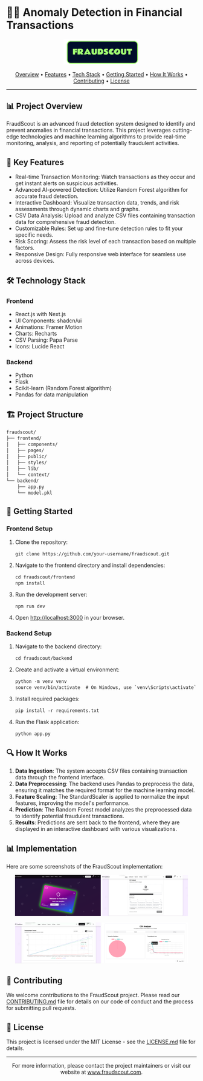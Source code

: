 # 🕵️‍♂️ Anomaly Detection in Financial Transactions

<p align="center">
  <img src="Fraudscout_logo.png" alt="FraudScout Logo" width="200">
</p>

<p align="center">
  <a href="#-project-overview">Overview</a> •
  <a href="#-key-features">Features</a> •
  <a href="#%EF%B8%8F-technology-stack">Tech Stack</a> •
  <a href="#-getting-started">Getting Started</a> •
  <a href="#-how-it-works">How It Works</a> •
  <a href="#-contributing">Contributing</a> •
  <a href="#-license">License</a>
</p>

---

## 📊 Project Overview

FraudScout is an advanced fraud detection system designed to identify and prevent anomalies in financial transactions. This project leverages cutting-edge technologies and machine learning algorithms to provide real-time monitoring, analysis, and reporting of potentially fraudulent activities.

## 🚀 Key Features

- Real-time Transaction Monitoring: Watch transactions as they occur and get instant alerts on suspicious activities.
- Advanced AI-powered Detection: Utilize Random Forest algorithm for accurate fraud detection.
- Interactive Dashboard: Visualize transaction data, trends, and risk assessments through dynamic charts and graphs.
- CSV Data Analysis: Upload and analyze CSV files containing transaction data for comprehensive fraud detection.
- Customizable Rules: Set up and fine-tune detection rules to fit your specific needs.
- Risk Scoring: Assess the risk level of each transaction based on multiple factors.
- Responsive Design: Fully responsive web interface for seamless use across devices.

## 🛠️ Technology Stack

### Frontend
- React.js with Next.js
- UI Components: shadcn/ui
- Animations: Framer Motion
- Charts: Recharts
- CSV Parsing: Papa Parse
- Icons: Lucide React

### Backend
- Python
- Flask
- Scikit-learn (Random Forest algorithm)
- Pandas for data manipulation

## 🏗️ Project Structure

```
fraudscout/
├── frontend/
│   ├── components/
│   ├── pages/
│   ├── public/
│   ├── styles/
│   ├── lib/
│   └── context/
└── backend/
    ├── app.py
    └── model.pkl
```

## 🚦 Getting Started

### Frontend Setup

1. Clone the repository:
   ```
   git clone https://github.com/your-username/fraudscout.git
   ```

2. Navigate to the frontend directory and install dependencies:
   ```
   cd fraudscout/frontend
   npm install
   ```

3. Run the development server:
   ```
   npm run dev
   ```

4. Open [http://localhost:3000](http://localhost:3000) in your browser.

### Backend Setup

1. Navigate to the backend directory:
   ```
   cd fraudscout/backend
   ```

2. Create and activate a virtual environment:
   ```
   python -m venv venv
   source venv/bin/activate  # On Windows, use `venv\Scripts\activate`
   ```

3. Install required packages:
   ```
   pip install -r requirements.txt
   ```

4. Run the Flask application:
   ```
   python app.py
   ```

## 🔍 How It Works

1. **Data Ingestion**: The system accepts CSV files containing transaction data through the frontend interface.
2. **Data Preprocessing**: The backend uses Pandas to preprocess the data, ensuring it matches the required format for the machine learning model.
3. **Feature Scaling**: The StandardScaler is applied to normalize the input features, improving the model's performance.
4. **Prediction**: The Random Forest model analyzes the preprocessed data to identify potential fraudulent transactions.
5. **Results**: Predictions are sent back to the frontend, where they are displayed in an interactive dashboard with various visualizations.

## 📊 Implementation

Here are some screenshots of the FraudScout implementation:

<p align="center">
  <img src="fs-1.png" alt="Dashboard Overview" width="45%">
  <img src="fs-2.png" alt="Transaction Analysis" width="45%">
</p>
<p align="center">
  <img src="fs-3.png" alt="Risk Assessment" width="45%">
  <img src="fs-4.png" alt="Anomaly Detection" width="45%">
</p>

## 🤝 Contributing

We welcome contributions to the FraudScout project. Please read our [CONTRIBUTING.md](CONTRIBUTING.md) file for details on our code of conduct and the process for submitting pull requests.

## 📄 License

This project is licensed under the MIT License - see the [LICENSE.md](LICENSE.md) file for details.

---

<p align="center">
  For more information, please contact the project maintainers or visit our website at <a href="https://www.fraudscout.com">www.fraudscout.com</a>.
</p>

